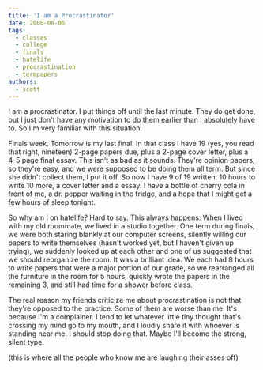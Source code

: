 ```yaml
---
title: 'I am a Procrastinator'
date: 2000-06-06
tags:
  - classes
  - college
  - finals
  - hatelife
  - procrastination
  - termpapers
authors:
  - scott
---
```


I am a procrastinator. I put things off until the last minute. They do get done, but I just don't have any motivation to do them earlier than I absolutely have to. So I'm very familiar with this situation.

Finals week. Tomorrow is my last final. In that class I have 19 (yes, you read that right, nineteen) 2-page papers due, plus a 2-page cover letter, plus a 4-5 page final essay. This isn't as bad as it sounds. They're opinion papers, so they're easy, and we were supposed to be doing them all term. But since she didn't collect them, I put it off. So now I have 9 of 19 written. 10 hours to write 10 more, a cover letter and a essay. I have a bottle of cherry cola in front of me, a dr. pepper waiting in the fridge, and a hope that I might get a few hours of sleep tonight.

So why am I on hatelife? Hard to say. This always happens. When I lived with my old roommate, we lived in a studio together. One term during finals, we were both staring blankly at our computer screens, silently willing our papers to write themselves (hasn't worked yet, but I haven't given up trying), we suddenly looked up at each other and one of us suggested that we should reorganize the room. It was a brilliant idea. We each had 8 hours to write papers that were a major portion of our grade, so we rearranged all the furniture in the room for 5 hours, quickly wrote the papers in the remaining 3, and still had time for a shower before class.

The real reason my friends criticize me about procrastination is not that they're opposed to the practice. Some of them are worse than me. It's because I'm a complainer. I tend to let whatever little tiny thought that's crossing my mind go to my mouth, and I loudly share it with whoever is standing near me. I should stop doing that. Maybe I'll become the strong, silent type.

(this is where all the people who know me are laughing their asses off)
